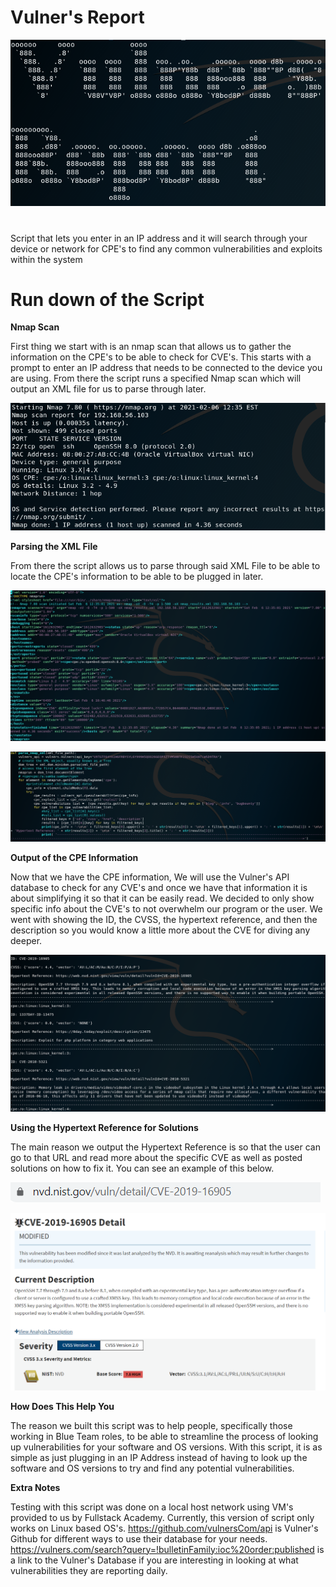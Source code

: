 # Vulner's Report
![ascii](./images/ascii.png.png)
#
Script that lets you enter in an IP address and it will search through your device or network for CPE's to find any common vulnerabilities and exploits within the system
#
# Run down of the Script
**Nmap Scan**

First thing we start with is an nmap scan that allows us to gather the information on the CPE's to be able to check for CVE's.  This starts with a prompt to enter an IP address that needs to be connected to the device you are using.  From there the script runs a specified Nmap scan which will output an XML file for us to parse through later.

![Nmap](./images/Nmap_Scan.png)

**Parsing the XML File**

From there the script allows us to parse through said XML File to be able to locate the CPE's information to be able to be plugged in later. 

![XML_File](./images/XML_File.png)

![Parsing_Script](./images/XML_Parsing_Script.png)

**Output of the CPE Information**

Now that we have the CPE information, We will use the Vulner's API database to check for any CVE's and once we have that information it is about simplifying it so that it can be easily read.  We decided to only show specific info about the CVE's to not overwhelm our program or the user.  We went with showing the ID, the CVSS, the hypertext reference, and then the description so you would know a little more about the CVE for diving any deeper.

![Output](./images/CPE_Output.png)

**Using the Hypertext Reference for Solutions**

The main reason we output the Hypertext Reference is so that the user can go to that URL and read more about the specific CVE as well as posted solutions on how to fix it.  You can see an example of this below.

![URL_Linked_Website](./images/URL_Linked_Website.png)

![Linked_Website](./images/Linked_Website_Explaining_Vulnerability.png)

**How Does This Help You**

The reason we built this script was to help people, specifically those working in Blue Team roles, to be able to streamline the process of looking up vulnerabilities for your software and OS versions.  With this script, it is as simple as just plugging in an IP Address instead of having to look up the software and OS versions to try and find any potential vulnerabilities.

**Extra Notes**

Testing with this script was done on a local host network using VM's provided to us by Fullstack Academy.  Currently, this version of script only works on Linux based OS's.  https://github.com/vulnersCom/api is Vulner's Github for different ways to use their database for your needs.  https://vulners.com/search?query=!bulletinFamily:ioc%20order:published is a link to the Vulner's Database if you are interesting in looking at what vulnerabilities they are reporting daily.

